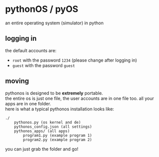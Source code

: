 # pythonOS / pyOS
an entire operating system (simulator) in python
## logging in
the default accounts are:
- `root` with the password `1234` (please change after logging in)
- `guest` with the password `guest`
## moving
pythonos is designed to be **extremely** portable.  
the entire os is just one file, the user accounts are in one file too. all your apps are in one folder.  
here is what a typical pythonos installation looks like:
```tree
./
    pythonos.py (os kernel and de)
    pythonos_config.json (all settings)
    pythonos_apps/ (all apps)
        program1.py (example program 1)
        program2.py (example program 2)
```
you can just grab the folder and go!
